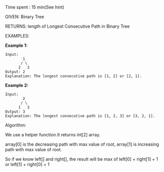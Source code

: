 Time spent :  15 min(See hint)

GIVEN: Binary Tree

RETURNS: length of Longest Consecutive Path in Binary Tree

EXAMPLES:

**Example 1:**

```
Input:
        1
       / \
      2   3
Output: 2
Explanation: The longest consecutive path is [1, 2] or [2, 1].
```

 

**Example 2:**

```
Input:
        2
       / \
      1   3
Output: 3
Explanation: The longest consecutive path is [1, 2, 3] or [3, 2, 1].
```

Algorithm:

We use a helper function.It returns int[2] array.

array[0] is the decreasing path with max value of root, array[1] is increasing path with max value of root.

So if we know left[] and right[], the result will be max of left[0] + right[1] + 1 or left[1] + right[0] + 1